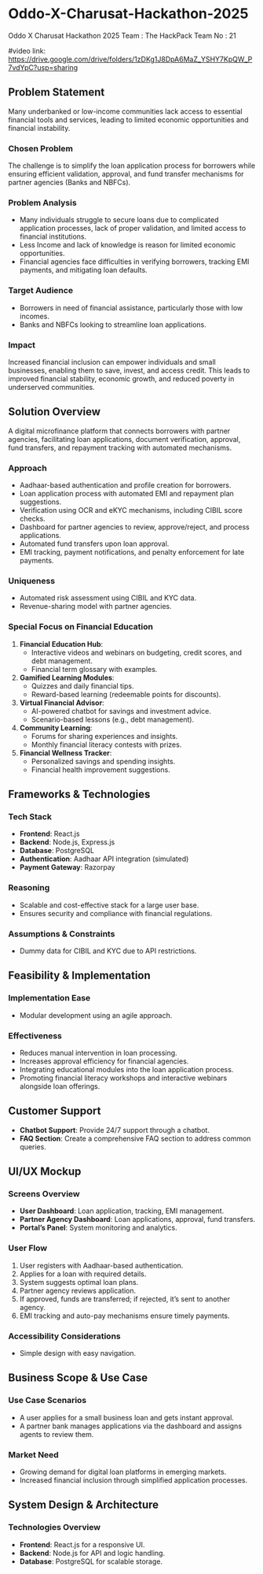 # Oddo-X-Charusat-Hackathon-2025
Oddo X Charusat Hackathon 2025 
Team : The HackPack
Team No : 21

#video link: https://drive.google.com/drive/folders/1zDKg1J8DpA6MaZ_YSHY7KpQW_P7vdYpC?usp=sharing
 
## Problem Statement
Many underbanked or low-income communities lack access to essential financial tools and services, leading to limited economic opportunities and financial instability.

### Chosen Problem
The challenge is to simplify the loan application process for borrowers while ensuring efficient validation, approval, and fund transfer mechanisms for partner agencies (Banks and NBFCs).

### Problem Analysis
- Many individuals struggle to secure loans due to complicated application processes, lack of proper validation, and limited access to financial institutions.
- Less Income and lack of knowledge is reason for limited economic opportunities.
- Financial agencies face difficulties in verifying borrowers, tracking EMI payments, and mitigating loan defaults.

### Target Audience
- Borrowers in need of financial assistance, particularly those with low incomes.
- Banks and NBFCs looking to streamline loan applications.

### Impact
Increased financial inclusion can empower individuals and small businesses, enabling them to save, invest, and access credit. This leads to improved financial stability, economic growth, and reduced poverty in underserved communities.

## Solution Overview
A digital microfinance platform that connects borrowers with partner agencies, facilitating loan applications, document verification, approval, fund transfers, and repayment tracking with automated mechanisms.

### Approach
- Aadhaar-based authentication and profile creation for borrowers.
- Loan application process with automated EMI and repayment plan suggestions.
- Verification using OCR and eKYC mechanisms, including CIBIL score checks.
- Dashboard for partner agencies to review, approve/reject, and process applications.
- Automated fund transfers upon loan approval.
- EMI tracking, payment notifications, and penalty enforcement for late payments.

### Uniqueness
- Automated risk assessment using CIBIL and KYC data.
- Revenue-sharing model with partner agencies.

### Special Focus on Financial Education
1. **Financial Education Hub**:
   - Interactive videos and webinars on budgeting, credit scores, and debt management.
   - Financial term glossary with examples.
2. **Gamified Learning Modules**:
   - Quizzes and daily financial tips.
   - Reward-based learning (redeemable points for discounts).
3. **Virtual Financial Advisor**:
   - AI-powered chatbot for savings and investment advice.
   - Scenario-based lessons (e.g., debt management).
4. **Community Learning**:
   - Forums for sharing experiences and insights.
   - Monthly financial literacy contests with prizes.
5. **Financial Wellness Tracker**:
   - Personalized savings and spending insights.
   - Financial health improvement suggestions.

## Frameworks & Technologies
### Tech Stack
- **Frontend**: React.js
- **Backend**: Node.js, Express.js
- **Database**: PostgreSQL
- **Authentication**: Aadhaar API integration (simulated)
- **Payment Gateway**: Razorpay

### Reasoning
- Scalable and cost-effective stack for a large user base.
- Ensures security and compliance with financial regulations.

### Assumptions & Constraints
- Dummy data for CIBIL and KYC due to API restrictions.

## Feasibility & Implementation
### Implementation Ease
- Modular development using an agile approach.

### Effectiveness
- Reduces manual intervention in loan processing.
- Increases approval efficiency for financial agencies.
- Integrating educational modules into the loan application process.
- Promoting financial literacy workshops and interactive webinars alongside loan offerings.


## Customer Support
- **Chatbot Support**: Provide 24/7 support through a chatbot.
- **FAQ Section**: Create a comprehensive FAQ section to address common queries.

## UI/UX Mockup
### Screens Overview
- **User Dashboard**: Loan application, tracking, EMI management.
- **Partner Agency Dashboard**: Loan applications, approval, fund transfers.
- **Portal’s Panel**: System monitoring and analytics.

### User Flow
1. User registers with Aadhaar-based authentication.
2. Applies for a loan with required details.
3. System suggests optimal loan plans.
4. Partner agency reviews application.
5. If approved, funds are transferred; if rejected, it’s sent to another agency.
6. EMI tracking and auto-pay mechanisms ensure timely payments.

### Accessibility Considerations
- Simple design with easy navigation.

## Business Scope & Use Case
### Use Case Scenarios
- A user applies for a small business loan and gets instant approval.
- A partner bank manages applications via the dashboard and assigns agents to review them.

### Market Need
- Growing demand for digital loan platforms in emerging markets.
- Increased financial inclusion through simplified application processes.

## System Design & Architecture
### Technologies Overview
- **Frontend**: React.js for a responsive UI.
- **Backend**: Node.js for API and logic handling.
- **Database**: PostgreSQL for scalable storage.
